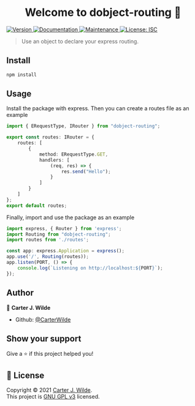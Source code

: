 <h1 align="center">Welcome to dobject-routing 👋</h1>
<p>
  <a href="https://www.npmjs.com/package/dobject-routing" target="_blank">
    <img alt="Version" src="https://img.shields.io/npm/v/dobject-routing.svg">
  </a>
  <a href="https://github.com/CarterWilde/object-routing#readme" target="_blank">
    <img alt="Documentation" src="https://img.shields.io/badge/documentation-yes-brightgreen.svg" />
  </a>
  <a href="https://github.com/CarterWilde/object-routing/graphs/commit-activity" target="_blank">
    <img alt="Maintenance" src="https://img.shields.io/badge/Maintained%3F-yes-green.svg" />
  </a>
  <a href="https://github.com/CarterWilde/object-routing/blob/master/LICENSE" target="_blank">
    <img alt="License: ISC" src="https://img.shields.io/github/license/CarterWilde/dobject-routing" />
  </a>
</p>

> Use an object to declare your express routing.

## Install

```sh
npm install
```

## Usage

Install the package with express.
Then you can create a routes file as an example
```ts
import { ERequestType, IRouter } from "dobject-routing";

export const routes: IRouter = {
    routes: [
        {
            method: ERequestType.GET,
            handlers: [
                (req, res) => {
                    res.send("Hello");    
                }
            ]
        }
    ]
};
export default routes;
```
Finally, import and use the package as an example
```ts
import express, { Router } from 'express';
import Routing from "dobject-routing";
import routes from './routes';

const app: express.Application = express();
app.use('/', Routing(routes));
app.listen(PORT, () => {
    console.log(`Listening on http://localhost:${PORT}`);
});
```

## Author

👤 **Carter J. Wilde**

* Github: [@CarterWilde](https://github.com/CarterWilde)

## Show your support

Give a ⭐️ if this project helped you!

## 📝 License

Copyright © 2021 [Carter J. Wilde](https://github.com/CarterWilde).<br />
This project is [GNU GPL v3](https://github.com/CarterWilde/object-routing/blob/master/LICENSE) licensed.